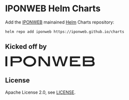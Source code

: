 # IPONWEB Helm Charts

Add the [IPONWEB](https://iponweb.com) mainained [Helm](https://helm.sh/)
Charts repository:

```shell
helm repo add iponweb https://iponweb.github.io/charts
```

## Kicked off by

![](assets/iponweb-logo.png)

## License

Apache License 2.0, see [LICENSE](LICENCE).
